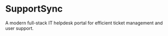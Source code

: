 # SupportSync
A modern full-stack IT helpdesk portal for efficient ticket management and user support. 
